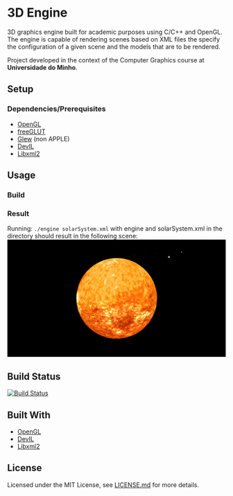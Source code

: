 # 3D Engine
3D graphics engine built for academic purposes using C/C++ and OpenGL. 
The engine is capable of rendering scenes based on XML files the specify the configuration of a given scene and the models that are to be rendered.

Project developed in the context of the Computer Graphics course at **Universidade do Minho**.

## Setup

### Dependencies/Prerequisites
- [OpenGL](https://www.opengl.org/about/)
- [freeGLUT](http://freeglut.sourceforge.net/)
- [Glew](http://glew.sourceforge.net/) (non APPLE)
- [DevIL](http://openil.sourceforge.net/)
- [Libxml2](http://www.xmlsoft.org/)

## Usage

### Build


### Result
Running: `./engine solarSystem.xml` with engine and solarSystem.xml in the directory should result in the following scene:
![Solar System Scene](screenshots/solarSystemEx.png "Solar System Scene")

## Build Status
[![Build Status](https://travis-ci.com/jcm300/3DEngine.svg?token=dURZVmBFmMxh7Qb21dmm&branch=master)](https://travis-ci.com/jcm300/3DEngine)

## Built With

- [OpenGL](https://www.opengl.org/about/)
- [DevIL](http://openil.sourceforge.net/)
- [Libxml2](http://www.xmlsoft.org/)

## License

Licensed under the MIT License, see [LICENSE.md](LICENSE) for more details.
